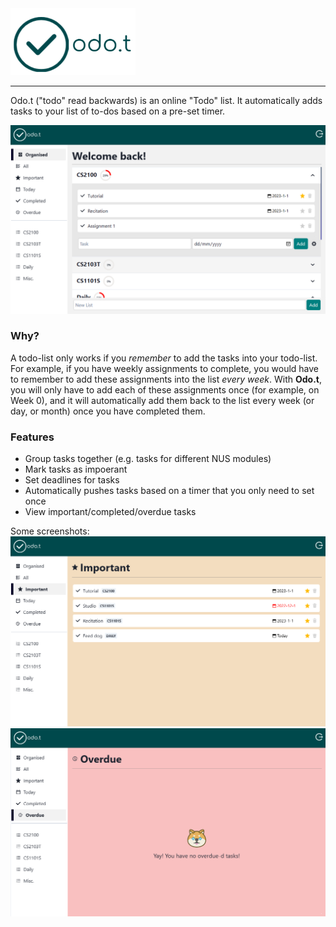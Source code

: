 <img src="/public/logoWhite.png" width="200px" />

<hr>

Odo.t ("todo" read backwards) is an online "Todo" list. It automatically adds tasks to your list of to-dos based on a pre-set timer.

![organised](/public/snapshots/snapshotOrganised.png)

### Why?

A todo-list only works if you _remember_ to add the tasks into your todo-list. For example, if you have weekly assignments to complete, you would have to remember to add these assignments into the list _every week_. With **Odo.t**, you will only have to add each of these assignments once (for example, on Week 0), and it will automatically add them back to the list every week (or day, or month) once you have completed them.

### Features

- Group tasks together (e.g. tasks for different NUS modules)
- Mark tasks as impoerant
- Set deadlines for tasks
- Automatically pushes tasks based on a timer that you only need to set once
- View important/completed/overdue tasks

Some screenshots:
![important](/public/snapshots/snapshotImportant.png)
![overdue](/public/snapshots/snapshotOverdue.png)
